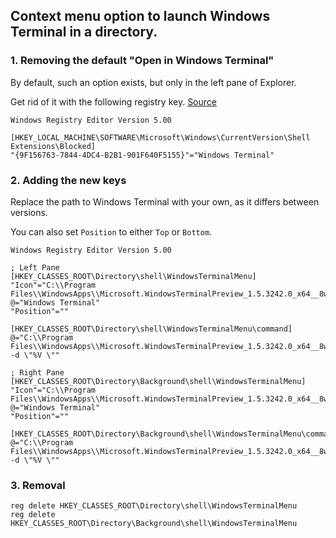 ## Context menu option to launch Windows Terminal in a directory.

### 1. Removing the default "Open in Windows Terminal"
By default, such an option exists, but only in the left pane of Explorer.

Get rid of it with the following registry key. [Source](https://github.com/microsoft/terminal/issues/8105#issuecomment-726789079)

```
Windows Registry Editor Version 5.00

[HKEY_LOCAL_MACHINE\SOFTWARE\Microsoft\Windows\CurrentVersion\Shell Extensions\Blocked]
"{9F156763-7844-4DC4-B2B1-901F640F5155}"="Windows Terminal"
```

### 2. Adding the new keys

Replace the path to Windows Terminal with your own, as it differs between versions.

You can also set `Position` to either `Top` or `Bottom`.
```
Windows Registry Editor Version 5.00

; Left Pane
[HKEY_CLASSES_ROOT\Directory\shell\WindowsTerminalMenu]
"Icon"="C:\\Program Files\\WindowsApps\\Microsoft.WindowsTerminalPreview_1.5.3242.0_x64__8wekyb3d8bbwe\\wt.exe"
@="Windows Terminal"
"Position"=""

[HKEY_CLASSES_ROOT\Directory\shell\WindowsTerminalMenu\command]
@="C:\\Program Files\\WindowsApps\\Microsoft.WindowsTerminalPreview_1.5.3242.0_x64__8wekyb3d8bbwe\\wt.exe -d \"%V \""

; Right Pane
[HKEY_CLASSES_ROOT\Directory\Background\shell\WindowsTerminalMenu]
"Icon"="C:\\Program Files\\WindowsApps\\Microsoft.WindowsTerminalPreview_1.5.3242.0_x64__8wekyb3d8bbwe\\wt.exe"
@="Windows Terminal"
"Position"=""

[HKEY_CLASSES_ROOT\Directory\Background\shell\WindowsTerminalMenu\command]
@="C:\\Program Files\\WindowsApps\\Microsoft.WindowsTerminalPreview_1.5.3242.0_x64__8wekyb3d8bbwe\\wt.exe -d \"%V \""
```
### 3. Removal
```
reg delete HKEY_CLASSES_ROOT\Directory\shell\WindowsTerminalMenu
reg delete HKEY_CLASSES_ROOT\Directory\Background\shell\WindowsTerminalMenu
```
